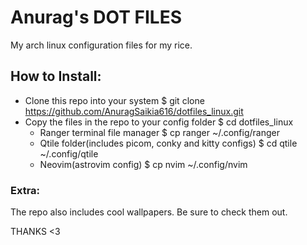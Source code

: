 # Anurag's DOT FILES

My arch linux configuration files for my rice.

## How to Install:

+ Clone this repo into your system
$ git clone https://github.com/AnuragSaikia616/dotfiles_linux.git
+ Copy the files in the repo to your config folder
$ cd dotfiles_linux 
  + Ranger terminal file manager
  $ cp ranger ~/.config/ranger
  + Qtile folder(includes picom, conky and kitty configs)
  $ cd qtile ~/.config/qtile
  + Neovim(astrovim config)
  $ cp nvim ~/.config/nvim

### Extra:
The repo also includes cool wallpapers. Be sure to check them out.

THANKS <3

